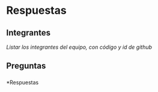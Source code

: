 # Respuestas

## Integrantes

*Listar los integrantes del equipo, con código y id de github*

## Preguntas

### <Pregunta>

*Respuestas

